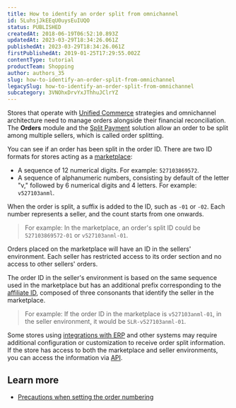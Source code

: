 ```yaml
---
title: How to identify an order split from omnichannel
id: 5LuhsjJkEEqU0uysEuIUQO
status: PUBLISHED
createdAt: 2018-06-19T06:52:10.893Z
updatedAt: 2023-03-29T18:34:26.061Z
publishedAt: 2023-03-29T18:34:26.061Z
firstPublishedAt: 2019-01-25T17:29:55.002Z
contentType: tutorial
productTeam: Shopping
author: authors_35
slug: how-to-identify-an-order-split-from-omnichannel
legacySlug: how-to-identify-an-order-split-from-omnichannel
subcategory: 3VNOhxDrvYxJThhuJClrYZ
---
```


Stores that operate with [Unified Commerce](https://help.vtex.com/en/tracks/estrategias-de-comercio-unificado--3WGDRRhc3vf1MJb9zGncnv) strategies and omnichannel architecture need to manage orders alongside their financial reconciliation. The **Orders** module and the [Split Payment](https://help.vtex.com/en/tutorial/split-de-pagamento--6k5JidhYRUxileNolY2VLx) solution allow an order to be split among multiple sellers, which is called order splitting.

You can see if an order has been split in the order ID. There are two ID formats for stores acting as a [marketplace](https://help.vtex.com/en/tutorial/configurar-marketplace-vtex--7splyp5MqIyt2Iyz5jsNzb):

- A sequence of 12 numerical digits. For example: `527103869572`.
- A sequence of alphanumeric numbers, consisting by default of the letter "v," followed by 6 numerical digits and 4 letters. For example: `v527103anml`.

When the order is split, a suffix is added to the ID, such as `-01` or `-02`. Each number represents a seller, and the count starts from one onwards.

> For example: In the marketplace, an order's split ID could be `527103869572-01` or `v527103anml-01`.

<div class = "alert alert-info">
Orders placed on the marketplace will have an ID in the sellers' environment. Each seller has restricted access to its order section and no access to other sellers' orders.
</div>

The order ID in the seller's environment is based on the same sequence used in the marketplace but has an additional prefix corresponding to the [affiliate ID](https://help.vtex.com/en/tutorial/o-que-e-afiliado--4bN3e1YarSEammk2yOeMc0), composed of three consonants that identify the seller in the marketplace.

> For example: If the order ID in the marketplace is `v527103anml-01`, in the seller environment, it would be `SLR-v527103anml-01`.

Some stores using [integrations with ERP](https://developers.vtex.com/vtex-rest-api/docs/erp-integration-guide) and other systems may require additional configuration or customization to receive order split information. If the store has access to both the marketplace and seller environments, you can access the information via [API](https://developers.vtex.com/vtex-rest-api/reference/listorders).

## Learn more

- [Precautions when setting the order numbering](https://help.vtex.com/en/tutorial/cuidados-ao-definir-a-numeracao-de-pedido--VAKKptfcaOxFxM8gfPobu)
